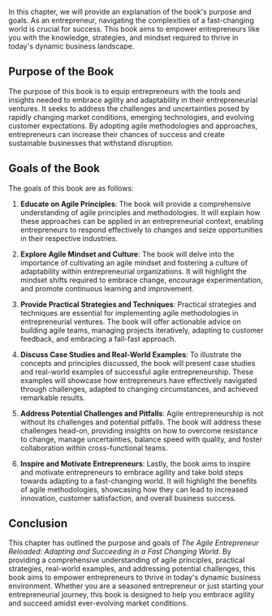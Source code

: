 
In this chapter, we will provide an explanation of the book's purpose and goals. As an entrepreneur, navigating the complexities of a fast-changing world is crucial for success. This book aims to empower entrepreneurs like you with the knowledge, strategies, and mindset required to thrive in today's dynamic business landscape.

Purpose of the Book
-------------------

The purpose of this book is to equip entrepreneurs with the tools and insights needed to embrace agility and adaptability in their entrepreneurial ventures. It seeks to address the challenges and uncertainties posed by rapidly changing market conditions, emerging technologies, and evolving customer expectations. By adopting agile methodologies and approaches, entrepreneurs can increase their chances of success and create sustainable businesses that withstand disruption.

Goals of the Book
-----------------

The goals of this book are as follows:

1. **Educate on Agile Principles**: The book will provide a comprehensive understanding of agile principles and methodologies. It will explain how these approaches can be applied in an entrepreneurial context, enabling entrepreneurs to respond effectively to changes and seize opportunities in their respective industries.

2. **Explore Agile Mindset and Culture**: The book will delve into the importance of cultivating an agile mindset and fostering a culture of adaptability within entrepreneurial organizations. It will highlight the mindset shifts required to embrace change, encourage experimentation, and promote continuous learning and improvement.

3. **Provide Practical Strategies and Techniques**: Practical strategies and techniques are essential for implementing agile methodologies in entrepreneurial ventures. The book will offer actionable advice on building agile teams, managing projects iteratively, adapting to customer feedback, and embracing a fail-fast approach.

4. **Discuss Case Studies and Real-World Examples**: To illustrate the concepts and principles discussed, the book will present case studies and real-world examples of successful agile entrepreneurship. These examples will showcase how entrepreneurs have effectively navigated through challenges, adapted to changing circumstances, and achieved remarkable results.

5. **Address Potential Challenges and Pitfalls**: Agile entrepreneurship is not without its challenges and potential pitfalls. The book will address these challenges head-on, providing insights on how to overcome resistance to change, manage uncertainties, balance speed with quality, and foster collaboration within cross-functional teams.

6. **Inspire and Motivate Entrepreneurs**: Lastly, the book aims to inspire and motivate entrepreneurs to embrace agility and take bold steps towards adapting to a fast-changing world. It will highlight the benefits of agile methodologies, showcasing how they can lead to increased innovation, customer satisfaction, and overall business success.

Conclusion
----------

This chapter has outlined the purpose and goals of *The Agile Entrepreneur Reloaded: Adapting and Succeeding in a Fast Changing World*. By providing a comprehensive understanding of agile principles, practical strategies, real-world examples, and addressing potential challenges, this book aims to empower entrepreneurs to thrive in today's dynamic business environment. Whether you are a seasoned entrepreneur or just starting your entrepreneurial journey, this book is designed to help you embrace agility and succeed amidst ever-evolving market conditions.
